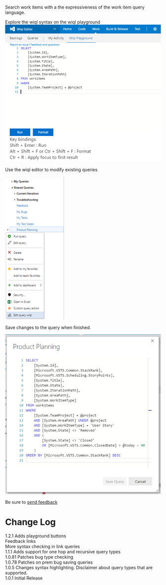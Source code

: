 Search work items with a the expressiveness of the work item query language.

Explore the wiql syntax on the wiql playground  
![Image of query playground](img/playground.png)

Use the wiql editor to modify existing queries

![Image of context menu](img/contextMenu.png)

Save changes to the query when finished.

 ![Image of wiql dialog](img/dialog.png)

Be sure to [send feedback](wiqleditor@microsoft.com)

# Change Log
1.2.1 Adds playground buttons  
Feedback links  
More syntax checking in link queries  
1.1.1 Adds support for one hop and recursive query types  
1.0.81 Patches bug type checking  
1.0.78 Patches on prem bug saving queries  
1.0.5 Changes syntax highlighting. Disclaimer about query types that are supported.  
1.0.1 Initial Release
